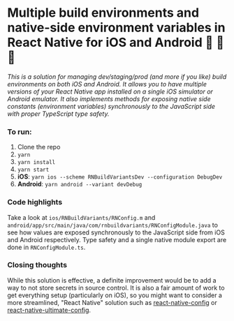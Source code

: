 # Multiple build environments and native-side environment variables in React Native for iOS and Android 📱 🚀 💯

_This is a solution for managing dev/staging/prod (and more if you like) build environments on both iOS and Android. It allows you to have multiple versions of your React Native app installed on a single iOS simulator or Android emulator. It also implements methods for exposing native side constants (environment variables) synchronously to the JavaScript side with proper TypeScript type safety._

### To run:

1. Clone the repo
2. `yarn`
3. `yarn install`
4. `yarn start`
5. **iOS**: `yarn ios --scheme RNBuildVariantsDev --configuration DebugDev`
6. **Android**: `yarn android --variant devDebug`

### Code highlights

Take a look at `ios/RNBuildVariants/RNConfig.m` and `android/app/src/main/java/com/rnbuildvariants/RNConfigModule.java` to see how values are exposed synchronously to the JavaScript side from iOS and Android respectively. Type safety and a single native module export are done in `RNConfigModule.ts`.

### Closing thoughts

While this solution is effective, a definite improvement would be to add a way to not store secrets in source control. It is also a fair amount of work to get everything setup (particularly on iOS), so you might want to consider a more streamlined, "React Native" solution such as [react-native-config](https://github.com/luggit/react-native-config) or [react-native-ultimate-config](https://github.com/maxkomarychev/react-native-ultimate-config).
